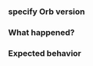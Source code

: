 ### specify Orb version

<!---
  e.g., 1.0.0
  find this information in your config.yml file;
  if the version is @volatile, check the top of your CircleCI-generated,
  expanded configuration file, viewable from the "Configuration" tab of
  any job page, for the orb's specific semantic version number
-->

### What happened?

<!---
  please include any relevant links to CircleCI workflows or jobs
  where you saw this behavior
-->

### Expected behavior

<!--- what should happen, ideally? -->
